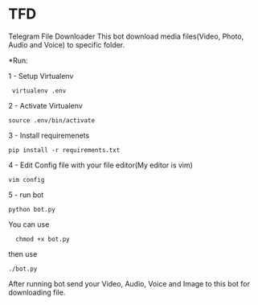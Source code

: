 # TFD
Telegram File Downloader
  This bot download media files(Video, Photo, Audio and Voice) to specific folder.

*Run:

  1 - Setup Virtualenv
  
     virtualenv .env
    
  2 - Activate Virtualenv
  
    source .env/bin/activate
    
  3 - Install requiremenets
  
    pip install -r requirements.txt
    
  4 - Edit Config file with your file editor(My editor is vim)
    
    vim config
  
  5 - run bot
  
    python bot.py  
    
   You can use
   
      chmod +x bot.py
   then use 
   
    ./bot.py
  
After running bot send your Video, Audio, Voice and Image to this bot for downloading file.
